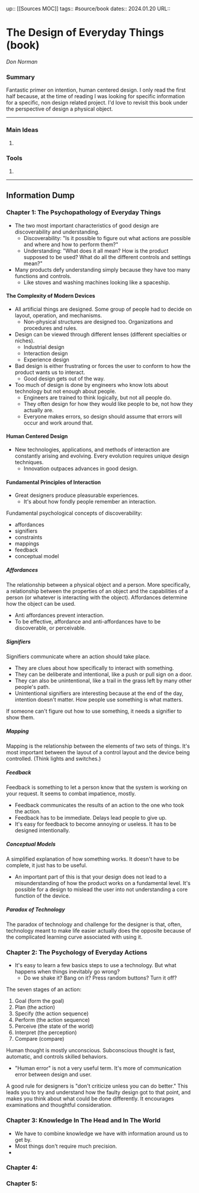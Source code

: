 up:: [[Sources MOC]]
tags:: #source/book 
dates:: 2024.01.20
URL::  

# The Design of Everyday Things (book)
*Don Norman*


### Summary
Fantastic primer on intention, human centered design. I only read the first half because, at the time of reading I was looking for specific information for a specific, non design related project. I'd love to revisit this book under the perspective of design a physical object.




---

### Main Ideas
1. 


### Tools
1. 


---
## Information Dump

### Chapter 1: The Psychopathology of Everyday Things
- The two most important characteristics of good design are discoverability and understanding.
	- Discoverability: "Is it possible to figure out what actions are possible and where and how to perform them?"
	- Understanding: "What does it all mean? How is the product supposed to be used? What do all the different controls and settings mean?"
- Many products defy understanding simply because they have too many functions and controls. 
	- Like stoves and washing machines looking like a spaceship.
#### The Complexity of Modern Devices
- All artificial things are designed. Some group of people had to decide on layout, operation, and mechanisms.
	- Non-physical structures are designed too. Organizations and procedures and rules.
- Design can be viewed through different lenses (different specialties or niches).
	- Industrial design
	- Interaction design
	- Experience design
- Bad design is either frustrating or forces the user to conform to how the product wants us to interact.
	- Good design gets out of the way.
- Too much of design is done by engineers who know lots about technology but not enough about people.
	- Engineers are trained to think logically, but not all people do.
	- They often design for how they would like people to be, not how they actually are.
	- Everyone makes errors, so design should assume that errors will occur and work around that.
#### Human Centered Design
- New technologies, applications, and methods of interaction are constantly arising and evolving. Every evolution requires unique design techniques.
	- Innovation outpaces advances in good design.

#### Fundamental Principles of Interaction
- Great designers produce pleasurable experiences. 
	- It's about how fondly people remember an interaction.

Fundamental psychological concepts of discoverability:
- affordances
- signifiers
- constraints
- mappings
- feedback
- conceptual model

##### Affordances
The relationship between a physical object and a person.
More specifically, a relationship between the properties of an object and the capabilities of a person (or whatever is interacting with the object). 
Affordances determine how the object can be used.

- Anti affordances prevent interaction.
- To be effective, affordance and anti-affordances have to be discoverable, or perceivable.

##### Signifiers
Signifiers communicate where an action should take place.

- They are clues about how specifically to interact with something.
- They can be deliberate and intentional, like a push or pull sign on a door.
- They can also be unintentional, like a trail in the grass left by many other people's path.
- Unintentional signifiers are interesting because at the end of the day, intention doesn't matter. How people use something is what matters.

If someone can't figure out how to use something, it needs a signifier to show them.

##### Mapping
Mapping is the relationship between the elements of two sets of things. It's most important between the layout of a control layout and the device being controlled. (Think lights and switches.)

##### Feedback
Feedback is something to let a person know that the system is working on your request. It seems to combat impatience, mostly.

- Feedback communicates the results of an action to the one who took the action.
- Feedback has to be immediate. Delays lead people to give up.
- It's easy for feedback to become annoying or useless. It has to be designed intentionally.

##### Conceptual Models
A simplified explanation of how something works. It doesn't have to be complete, it just has to be useful.
- An important part of this is that your design does not lead to a misunderstanding of how the product works on a fundamental level. It's possible for a design to mislead the user into not understanding a core function of the device.


##### Paradox of Technology
The paradox of technology and challenge for the designer is that, often, technology meant to make life easier actually does the opposite because of the complicated learning curve associated with using it.


### Chapter 2:  The Psychology of Everyday Actions
- It's easy to learn a few basics steps to use a technology. But what happens when things inevitably go wrong? 
	- Do we shake it? Bang on it? Press random buttons? Turn it off?

The seven stages of an action:
1. Goal (form the goal)
2. Plan (the action)
3. Specify (the action sequence)
4. Perform (the action sequence)
5. Perceive (the state of the world)
6. Interpret (the perception)
7. Compare (compare)

Human thought is mostly unconscious.
Subconscious thought is fast, automatic, and controls skilled behaviors. 

- "Human error" is not a very useful term. It's more of communication error between design and user. 

A good rule for designers is "don't criticize unless you can do better." This leads you to try and understand how the faulty design got to that point, and makes you think about what could be done differently. It encourages examinations and thoughtful consideration.


### Chapter 3: Knowledge In The Head and In The World
- We have to combine knowledge we have with information around us to get by.
- Most things don't require much precision. 
- 


### Chapter 4: 


### Chapter 5: 
